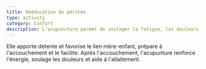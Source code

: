 ```yaml
---
title: Rééducation du périnée
type: activity
category: Confort
description: L‘acupuncture permet de soulager la fatigue, les douleurs, les troubles digestifs les troubles circulatoires et l'insomnie au cours de la grossesse.
---
```


Elle apporte détente et favorise le lien mère-enfant, prépare à l'accouchement et le facilite. Après l'accouchement, l'acupunture renforce l'énergie, soulage les douleurs et aide à l'allaitement.

